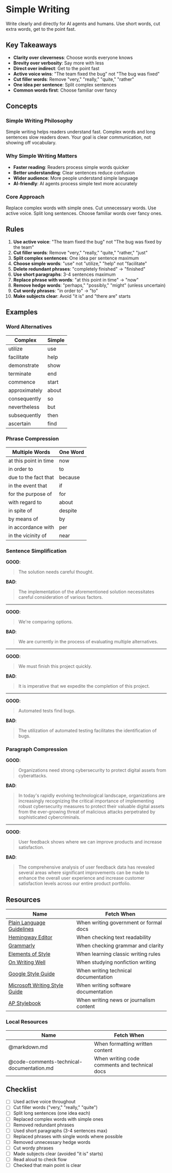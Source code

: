 # Simple Writing

Write clearly and directly for AI agents and humans. Use short words, cut extra
words, get to the point fast.

## Key Takeaways

- **Clarity over cleverness**: Choose words everyone knows
- **Brevity over verbosity**: Say more with less
- **Direct over indirect**: Get to the point fast
- **Active voice wins**: "The team fixed the bug" not "The bug was fixed"
- **Cut filler words**: Remove "very," "really," "quite," "rather"
- **One idea per sentence**: Split complex sentences
- **Common words first**: Choose familiar over fancy

## Concepts

### Simple Writing Philosophy

Simple writing helps readers understand fast. Complex words and long sentences
slow readers down. Your goal is clear communication, not showing off vocabulary.

### Why Simple Writing Matters

- **Faster reading**: Readers process simple words quicker
- **Better understanding**: Clear sentences reduce confusion
- **Wider audience**: More people understand simple language
- **AI-friendly**: AI agents process simple text more accurately

### Core Approach

Replace complex words with simple ones. Cut unnecessary words. Use active voice.
Split long sentences. Choose familiar words over fancy ones.

## Rules

1. **Use active voice**: "The team fixed the bug" not "The bug was fixed by the
   team"
2. **Cut filler words**: Remove "very," "really," "quite," "rather," "just"
3. **Split complex sentences**: One idea per sentence maximum
4. **Choose simple words**: "use" not "utilize," "help" not "facilitate"
5. **Delete redundant phrases**: "completely finished" → "finished"
6. **Use short paragraphs**: 3-4 sentences maximum
7. **Replace phrase with words**: "at this point in time" → "now"
8. **Remove hedge words**: "perhaps," "possibly," "might" (unless uncertain)
9. **Cut wordy phrases**: "in order to" → "to"
10. **Make subjects clear**: Avoid "it is" and "there are" starts

## Examples

### Word Alternatives

| Complex       | Simple |
| ------------- | ------ |
| utilize       | use    |
| facilitate    | help   |
| demonstrate   | show   |
| terminate     | end    |
| commence      | start  |
| approximately | about  |
| consequently  | so     |
| nevertheless  | but    |
| subsequently  | then   |
| ascertain     | find   |

### Phrase Compression

| Multiple Words        | One Word |
| --------------------- | -------- |
| at this point in time | now      |
| in order to           | to       |
| due to the fact that  | because  |
| in the event that     | if       |
| for the purpose of    | for      |
| with regard to        | about    |
| in spite of           | despite  |
| by means of           | by       |
| in accordance with    | per      |
| in the vicinity of    | near     |

### Sentence Simplification

**GOOD**:

> The solution needs careful thought.

**BAD**:

> The implementation of the aforementioned solution necessitates careful
> consideration of various factors.

---

**GOOD**:

> We're comparing options.

**BAD**:

> We are currently in the process of evaluating multiple alternatives.

---

**GOOD**:

> We must finish this project quickly.

**BAD**:

> It is imperative that we expedite the completion of this project.

---

**GOOD**:

> Automated tests find bugs.

**BAD**:

> The utilization of automated testing facilitates the identification of bugs.

### Paragraph Compression

**GOOD**:

> Organizations need strong cybersecurity to protect digital assets from
> cyberattacks.

**BAD**:

> In today's rapidly evolving technological landscape, organizations are
> increasingly recognizing the critical importance of implementing robust
> cybersecurity measures to protect their valuable digital assets from the
> ever-growing threat of malicious attacks perpetrated by sophisticated
> cybercriminals.

---

**GOOD**:

> User feedback shows where we can improve products and increase satisfaction.

**BAD**:

> The comprehensive analysis of user feedback data has revealed several areas
> where significant improvements can be made to enhance the overall user
> experience and increase customer satisfaction levels across our entire product
> portfolio.

## Resources

| Name                                                                                   | Fetch When                              |
| -------------------------------------------------------------------------------------- | --------------------------------------- |
| [Plain Language Guidelines](https://www.plainlanguage.gov/guidelines/)                 | When writing government or formal docs  |
| [Hemingway Editor](https://hemingwayapp.com/)                                          | When checking text readability          |
| [Grammarly](https://www.grammarly.com/)                                                | When checking grammar and clarity       |
| [Elements of Style](https://www.bartleby.com/141/)                                     | When learning classic writing rules     |
| [On Writing Well](https://www.goodreads.com/book/show/53343.On_Writing_Well)           | When studying nonfiction writing        |
| [Google Style Guide](https://developers.google.com/style)                              | When writing technical documentation    |
| [Microsoft Writing Style Guide](https://docs.microsoft.com/en-us/style-guide/welcome/) | When writing software documentation     |
| [AP Stylebook](https://www.apstylebook.com/)                                           | When writing news or journalism content |

### Local Resources

| Name           | Fetch When                    |
|----------------|-------------------------------|
| @markdown.md   | When formatting written content |
| @code-comments-technical-documentation.md | When writing code comments and technical docs |

## Checklist

- [ ] Used active voice throughout
- [ ] Cut filler words ("very," "really," "quite")
- [ ] Split long sentences (one idea each)
- [ ] Replaced complex words with simple ones
- [ ] Removed redundant phrases
- [ ] Used short paragraphs (3-4 sentences max)
- [ ] Replaced phrases with single words where possible
- [ ] Removed unnecessary hedge words
- [ ] Cut wordy phrases
- [ ] Made subjects clear (avoided "it is" starts)
- [ ] Read aloud to check flow
- [ ] Checked that main point is clear
